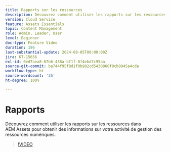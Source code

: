 ```yaml
---
title: Rapports sur les ressources
description: Découvrez comment utiliser les rapports sur les ressources dans AEM Assets pour obtenir des informations sur votre activité de gestion des ressources numériques.
version: Cloud Service
feature: Assets Essentials
topic: Content Management
role: Admin, Leader, User
level: Beginner
doc-type: Feature Video
duration: 196
last-substantial-update: 2024-08-05T00:00:00Z
jira: KT-15656
exl-id: 0ed7aea8-67b6-438a-bf1f-0f4ebd7c95aa
source-git-commit: ba744f95f8d1f0b982cd5430860f0cb0945a4cda
workflow-type: ht
source-wordcount: '35'
ht-degree: 100%

---
```


# Rapports

Découvrez comment utiliser les rapports sur les ressources dans AEM Assets pour obtenir des informations sur votre activité de gestion des ressources numériques.

>[!VIDEO](https://video.tv.adobe.com/v/3432496/?learn=on)
